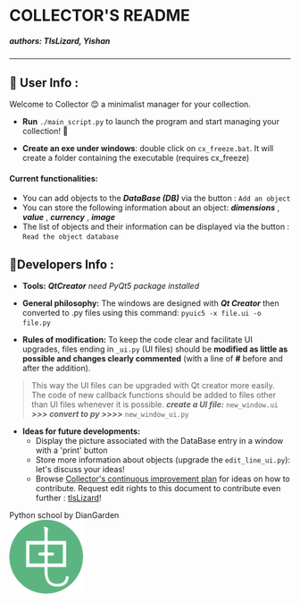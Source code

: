 # COLLECTOR'S README
##### *authors: TlsLizard, Yishan*
***
## **:loudspeaker: User Info :**
  
Welcome to Collector :blush:  a minimalist manager for your collection.  
* **Run**  `./main_script.py`  to launch the program and start managing your collection! :punch:

* **Create an exe under windows**:
double click on `cx_freeze.bat`. It will create a folder containing the executable (requires cx_freeze)

#### Current functionalities:
  - You can add objects to the ***DataBase (DB)*** via the button : ```Add an object```
  - You can store the following information  about an object:  ***dimensions*** , ***value*** , ***currency*** , ***image***
  - The list of objects and their information can be displayed via the button : ```Read the object database```

## **:ledger:Developers Info :**

* **Tools:**  ***QtCreator***
_need PyQt5 package installed_

* **General philosophy:** The windows are designed with ***Qt Creator*** then converted to .py files using this command: `pyuic5 -x file.ui -o file.py`

* **Rules of modification:** To keep the code clear and facilitate UI upgrades, files ending in `_ui.py` (UI files) should be **modified as little as possible and changes clearly commented** (with a line of **#** before and after the addition). 
>This way the UI files can be upgraded with Qt creator more easily. The code of new callback functions should be added to files other than UI files whenever it is possible.
***create a UI file:*** `new_window.ui`  ***>>> convert to py >>>>*** `new_window_ui.py`

* **Ideas for future developments:**
  * Display the picture associated with the DataBase entry in a window with a 'print' button
  * Store more information about objects (upgrade the `edit_line_ui.py`): let's discuss your ideas!
  * Browse [Collector's continuous improvement plan](https://docs.google.com/spreadsheets/d/1C8u6lvReYK2EKYNKb6sXuTvEO1Q9m0ytoQSeTaUkn2k/edit?usp=sharing) for ideas on how to contribute. Request edit rights to this document to contribute even further : [tlsLizard](mailto:python.school@diangarden.com)!



Python school by DianGarden  
  ![DianGarden](/Diangarden.png)
